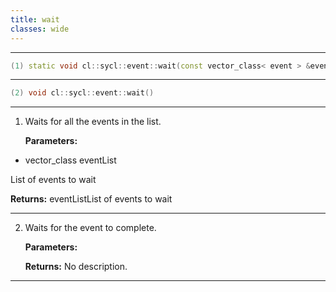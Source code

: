 ```yaml
---
title: wait
classes: wide
---
```



---

```cpp
(1) static void cl::sycl::event::wait(const vector_class< event > &eventList)
```

---

```cpp
(2) void cl::sycl::event::wait()
```

---

1. Waits for all the events in the list. 

   **Parameters:**

  * vector_class eventList

   List of events to wait 

   **Returns:** eventListList of events to wait 

---

2. Waits for the event to complete. 

   **Parameters:**

   **Returns:** No description.

---

